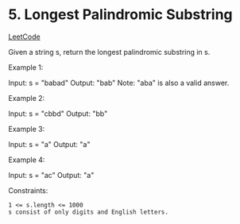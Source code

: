 # 5. Longest Palindromic Substring

[LeetCode](https://leetcode.com/problems/longest-palindromic-substring/)

Given a string s, return the longest palindromic substring in s.



Example 1:

Input: s = "babad"
Output: "bab"
Note: "aba" is also a valid answer.

Example 2:

Input: s = "cbbd"
Output: "bb"

Example 3:

Input: s = "a"
Output: "a"

Example 4:

Input: s = "ac"
Output: "a"



Constraints:

    1 <= s.length <= 1000
    s consist of only digits and English letters.
